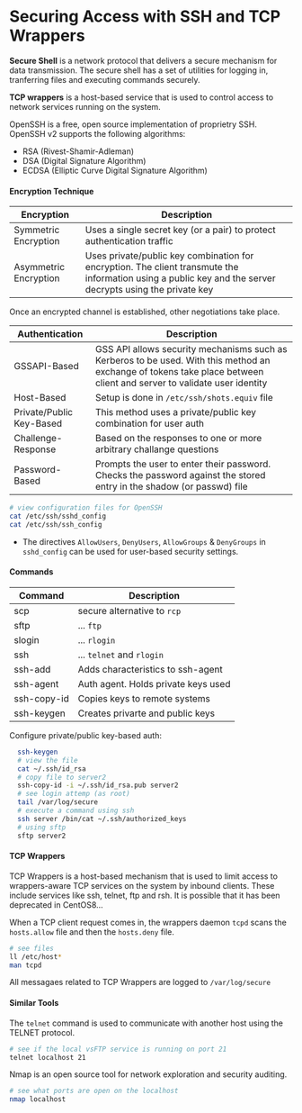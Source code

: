 # Securing Access with SSH and TCP Wrappers

**Secure Shell** is a network protocol that delivers a secure mechanism for data transmission. The secure shell has a set of utilities for logging in, tranferring files and executing commands securely. 

**TCP wrappers** is a host-based service that is used to control access to network services running on the system. 

OpenSSH is a free, open source implementation of proprietry SSH. OpenSSH v2 supports the following algorithms:
* RSA (Rivest-Shamir-Adleman)
* DSA (Digital Signature Algorithm)
* ECDSA (Elliptic Curve Digital Signature Algorithm)

#### Encryption Technique

|  Encryption | Description | 
| --- | --- | 
| Symmetric Encryption   | Uses a single secret key (or a pair) to protect authentication traffic | 
|  Asymmetric Encryption | Uses private/public key combination for encryption. The client transmute the information using a public key and the server decrypts using the private key | 

Once an encrypted channel is established, other negotiations take place. 

|  Authentication | Description | 
| --- | --- | 
|  GSSAPI-Based | GSS API allows security mechanisms such as Kerberos to be used. With this method an exchange of tokens take place between client and server to validate user identity  | 
| Host-Based | Setup is done in `/etc/ssh/shots.equiv` file | 
| Private/Public Key-Based | This method uses a private/public key combination for user auth |
| Challenge-Response| Based on the responses to one or more arbitrary challange questions |
| Password-Based | Prompts the user to enter their password. Checks the password against the stored entry in the shadow (or passwd) file | 

``` bash
# view configuration files for OpenSSH
cat /etc/ssh/sshd_config
cat /etc/ssh/ssh_config
```

* The directives `AllowUsers`, `DenyUsers`, `AllowGroups` & `DenyGroups` in `sshd_config` can be used for user-based security settings.

#### Commands 

| Command | Description | 
| --- | --- |
| scp |  secure alternative to `rcp`|
| sftp |   ... `ftp` |
| slogin |   ... `rlogin`  |
| ssh |  ... `telnet` and `rlogin` |
| ssh-add | Adds characteristics to ssh-agent |
| ssh-agent |  Auth agent. Holds private keys used |
| ssh-copy-id | Copies keys to remote systems  |
| ssh-keygen | Creates privarte and public keys |

Configure private/public key-based auth: 

```bash
  ssh-keygen
  # view the file
  cat ~/.ssh/id_rsa
  # copy file to server2
  ssh-copy-id -i ~/.ssh/id_rsa.pub server2
  # see login attemp (as root)
  tail /var/log/secure
  # execute a command using ssh
  ssh server /bin/cat ~/.ssh/authorized_keys
  # using sftp 
  sftp server2 
```

#### TCP Wrappers

TCP Wrappers is a host-based mechanism that is used to limit access to wrappers-aware TCP services on the system by inbound clients. These include services like ssh, telnet, ftp and rsh. It is possible that it has been deprecated in CentOS8...

When a TCP client request comes in, the wrappers daemon `tcpd` scans the `hosts.allow` file and then the `hosts.deny` file.

```bash
# see files 
ll /etc/host*
man tcpd
```

All messagaes related to TCP Wrappers are logged to `/var/log/secure`

#### Similar Tools

The `telnet` command is used to communicate with another host using the TELNET protocol. 

```bash
# see if the local vsFTP service is running on port 21
telnet localhost 21
```

Nmap is an open source tool for network exploration and security auditing. 

```bash
# see what ports are open on the localhost
nmap localhost
````